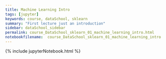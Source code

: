 ```yaml
---
title: Machine Learning Intro
tags: [jupyter]
keywords: course, dataSchool, sklearn
summary: "First lecture just an introduction"
sidebar: dataSchool_sidebar
permalink: course_DataSchool_sklearn_01_machine_learning_intro.html
notebookfilename:  course_DataSchool_sklearn_01_machine_learning_intro
---
```


{% include jupyterNotebook.html %}